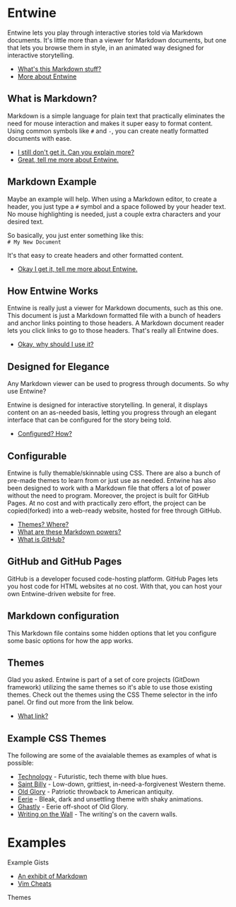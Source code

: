 # Entwine
Entwine lets you play through interactive stories told via Markdown documents. It's little more than a viewer for Markdown documents, but one that lets you browse them in style, in an animated way designed for interactive storytelling.

- [What's this Markdown stuff?](#what-is-markdown)
- [More about Entwine](#how-entwine-works)

## What is Markdown?
Markdown is a simple language for plain text that practically eliminates the need for mouse interaction and makes it super easy to format content. Using common symbols like `#` and `-`, you can create neatly formatted documents with ease.

- [I still don't get it. Can you explain more?](#markdown-example)
- [Great, tell me more about Entwine.](#how-entwine-works)

## Markdown Example
Maybe an example will help. When using a Markdown editor, to create a header, you just type a `#` symbol and a space followed by your header text. No mouse highlighting is needed, just a couple extra characters and your desired text.

So basically, you just enter something like this:  
`# My New Document`

It's that easy to create headers and other formatted content.

- [Okay I get it, tell me more about Entwine.](#how-entwine-works)

## How Entwine Works
Entwine is really just a viewer for Markdown documents, such as this one. This document is just a Markdown formatted file with a bunch of headers and anchor links pointing to those headers. A Markdown document reader lets you click links to go to those headers. That's really all Entwine does.

- [Okay, why should I use it?](#designed-for-elegance)

## Designed for Elegance
Any Markdown viewer can be used to progress through documents. So why use Entwine?  

Entwine is designed for interactive storytelling. In general, it displays content on an as-needed basis, letting you progress through an elegant interface that can be configured for the story being told.

- [Configured? How?](#configurable)

## Configurable
Entwine is fully themable/skinnable using CSS. There are also a bunch of pre-made themes to learn from or just use as needed. Entwine has also been designed to work with a Markdown file that offers a lot of power without the need to program. Moreover, the project is built for GitHub Pages. At no cost and with practically zero effort, the project can be copied(forked) into a web-ready website, hosted for free through GitHub.

- [Themes? Where?](#themes)
- [What are these Markdown powers?](#markdown-configuration)
- [What is GitHub?](#github-and-github-pages)

## GitHub and GitHub Pages
GitHub is a developer focused code-hosting platform. GitHub Pages lets you host code for HTML websites at no cost. With that, you can host your own Entwine-driven website for free.

## Markdown configuration
This Markdown file contains some hidden options that let you configure some basic options for how the app works.

## Themes
Glad you asked. Entwine is part of a set of core projects (GitDown framework) utilizing the same themes so it's able to use those existing themes. Check out the themes using the CSS Theme selector in the info panel. Or find out more from the link below.

- [What link?](#example-css-themes)

## Example CSS Themes
The following are some of the avaialable themes as examples of what is possible:
- [Technology](https://gist.github.com/adc373c2d5a5d2b07821686e93a9630b) - Futuristic, tech theme with blue hues.
- [Saint Billy](https://gist.github.com/76c39d26b1b44e07bd7a783311caded8) - Low-down, grittiest, in-need-a-forgivenest Western theme.
- [Old Glory](https://gist.github.com/43bff1c9c6ae8a829f67bd707ee8f142) - Patriotic throwback to American antiquity.
- [Eerie](https://gist.github.com/7ac556b27c2cd34b00aa59e0d3621dea) - Bleak, dark and unsettling theme with shaky animations.
- [Ghastly](https://gist.github.com/d1a6d5621b883bf6af886855d853d502) - Eerie off-shoot of Old Glory.
- [Writing on the Wall](https://gist.github.com/241b47680c730c7162cb5f82d6d788fa) - The writing's on the cavern walls.

# Examples <!-- {$gd_info} -->
<!-- {$gd_help_ribbon} -->
<!-- {$gd_element_count} -->

Example Gists <!-- {$gd_gist} -->
- [An exhibit of Markdown](https://gist.github.com/deb74713e6aff8fdfce2)
- [Vim Cheats](https://gist.github.com/c002acb756d5cf09b1ad98494a81baa3)

Themes <!-- {$gd_css} -->

<!-- {$gd_toc="Table of Contents"} -->
<!-- {$gd_hide} -->
